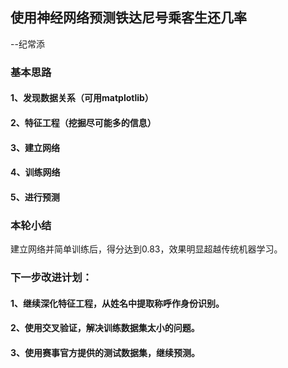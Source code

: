 ## 使用神经网络预测铁达尼号乘客生还几率
--纪常添

### 基本思路
#### 1、发现数据关系（可用matplotlib）
#### 2、特征工程（挖掘尽可能多的信息）
#### 3、建立网络
#### 4、训练网络
#### 5、进行预测


### 本轮小结
建立网络并简单训练后，得分达到0.83，效果明显超越传统机器学习。

### 下一步改进计划：
#### 1、继续深化特征工程，从姓名中提取称呼作身份识别。
#### 2、使用交叉验证，解决训练数据集太小的问题。
#### 3、使用赛事官方提供的测试数据集，继续预测。
